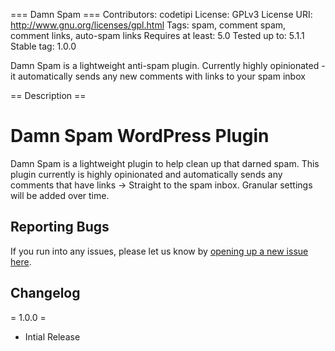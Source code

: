 === Damn Spam ===
Contributors: codetipi
License: GPLv3
License URI: http://www.gnu.org/licenses/gpl.html
Tags: spam, comment spam, comment links, auto-spam links
Requires at least: 5.0
Tested up to: 5.1.1
Stable tag: 1.0.0

Damn Spam is a lightweight anti-spam plugin. Currently highly opinionated - it automatically sends any new comments with links to your spam inbox

== Description ==

# Damn Spam WordPress Plugin
Damn Spam is a lightweight plugin to help clean up that darned spam. This plugin currently is highly opinionated and automatically sends any comments that have links -> Straight to the spam inbox. Granular settings will be added over time.

## Reporting Bugs
If you run into any issues, please let us know by [opening up a new issue here](https://github.com/codetipi/damn-spam/issues/new).

## Changelog
= 1.0.0 =
* Intial Release